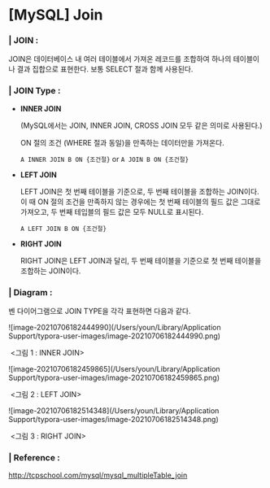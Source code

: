 # [MySQL] Join

### | JOIN :

JOIN은 데이터베이스 내 여러 테이블에서 가져온 레코드를 조합하여 하나의 테이블이나 결과 집합으로 표현한다. 보통 SELECT 절과 함께 사용된다. 

### | JOIN Type : 

- **INNER JOIN**

  (MySQL에서는 JOIN, INNER JOIN, CROSS JOIN 모두 같은 의미로 사용된다.)

  ON 절의 조건 (WHERE 절과 동일)을 만족하는 데이터만을 가져온다. 

  `A INNER JOIN B ON {조건절}` or `A JOIN B ON {조건절}`

- **LEFT JOIN**

  LEFT JOIN은 첫 번째 테이블을 기준으로, 두 번째 테이블을 조합하는 JOIN이다. 이 때 ON 절의 조건을 만족하지 않는 경우에는 첫 번째 테이블의 필드 값은 그대로 가져오고, 두 번째 테입블의 필드 값은 모두 NULL로 표시된다. 

  `A LEFT JOIN B ON {조건절}`

- **RIGHT JOIN**

  RIGHT JOIN은 LEFT JOIN과 달리, 두 번째 테이블을 기준으로 첫 번째 테이블을 조합하는 JOIN이다. 

### | Diagram : 

벤 다이어그램으로 JOIN TYPE을 각각 표현하면 다음과 같다. 

![image-20210706182444990](/Users/youn/Library/Application Support/typora-user-images/image-20210706182444990.png)

​															    <그림 1 : INNER JOIN> 

![image-20210706182459865](/Users/youn/Library/Application Support/typora-user-images/image-20210706182459865.png)

​																  <그림 2 : LEFT JOIN>

![image-20210706182514348](/Users/youn/Library/Application Support/typora-user-images/image-20210706182514348.png)

​																  <그림 3 : RIGHT JOIN> 



### | Reference : 

http://tcpschool.com/mysql/mysql_multipleTable_join